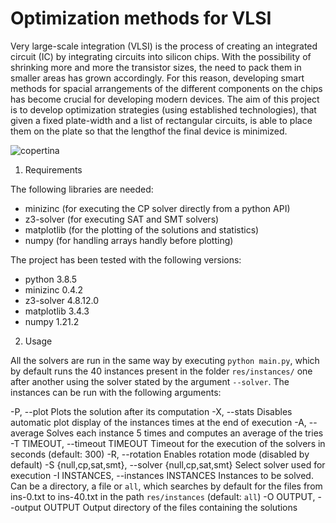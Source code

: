 # Optimization methods for VLSI
Very large-scale integration (VLSI) is the process of creating an integrated circuit (IC) by integrating circuits into silicon chips.  With the possibility of shrinking more and more the transistor sizes, the need to pack them in smaller areas has grown accordingly. For this reason, developing smart methods for spacial arrangements of the different components on the chips has become crucial for developing modern devices. The aim of this project is to develop optimization strategies (using established technologies), that given a fixed plate-width and a list of rectangular circuits, is able to place them on the plate so that the lengthof the final device is minimized.


![copertina](https://user-images.githubusercontent.com/51266633/131223053-c139dd1d-6ae5-47d4-b78d-9ad40505dcb9.png)



1. Requirements

The following libraries are needed:
- minizinc (for executing the CP solver directly from a python API)
- z3-solver (for executing SAT and SMT solvers)
- matplotlib (for the plotting of the solutions and statistics)
- numpy (for handling arrays handly before plotting)

The project has been tested with the following versions:
- python 3.8.5
- minizinc 0.4.2
- z3-solver 4.8.12.0
- matplotlib 3.4.3
- numpy 1.21.2

2. Usage

All the solvers are run in the same way by executing `python main.py`, which by default runs the 40 instances present in the folder `res/instances/` one after another using the solver stated by the argument `--solver`.
The instances can be run with the following arguments:

  -P, --plot                                            Plots the solution after its computation
  -X, --stats                                           Disables automatic plot display of the instances times at the end of execution
  -A, --average                                         Solves each instance 5 times and computes an average of the tries
  -T TIMEOUT, --timeout TIMEOUT                         Timeout for the execution of the solvers in seconds (default: 300)
  -R, --rotation                                        Enables rotation mode (disabled by default)
  -S {null,cp,sat,smt}, --solver {null,cp,sat,smt}      Select solver used for execution
  -I INSTANCES, --instances INSTANCES                   Instances to be solved. Can be a directory, a file or `all`, which searches by default for the files from ins-0.txt to ins-40.txt
                                                        in the path `res/instances` (default: `all`)
  -O OUTPUT, --output OUTPUT                            Output directory of the files containing the solutions
